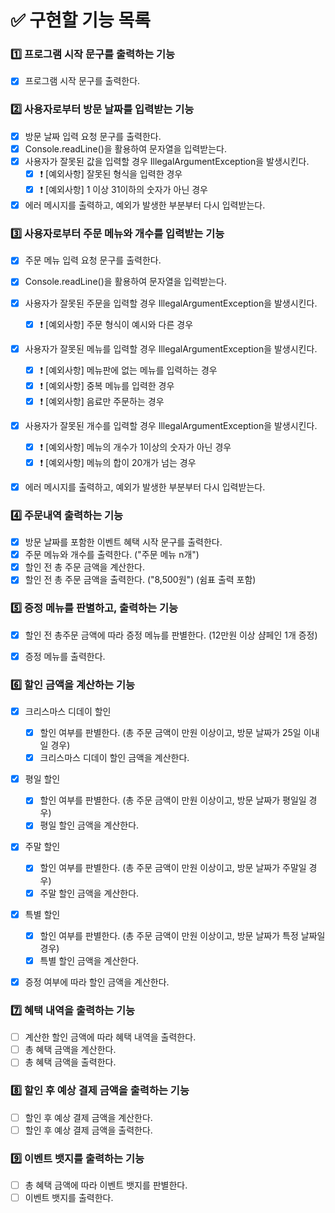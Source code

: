 # ✅ 구현할 기능 목록

### 1️⃣ 프로그램 시작 문구를 출력하는 기능

- [x] 프로그램 시작 문구를 출력한다.

### 2️⃣ 사용자로부터 방문 날짜를 입력받는 기능

- [x] 방문 날짜 입력 요청 문구를 출력한다.
- [x] Console.readLine()을 활용하여 문자열을 입력받는다.
- [x] 사용자가 잘못된 값을 입력할 경우 IllegalArgumentException을 발생시킨다.
    - [x] ❗️ [예외사항] 잘못된 형식을 입력한 경우 
    - [x] ❗️ [예외사항] 1 이상 31이하의 숫자가 아닌 경우
- [x] 에러 메시지를 출력하고, 예외가 발생한 부분부터 다시 입력받는다.

### 3️⃣ 사용자로부터 주문 메뉴와 개수를 입력받는 기능

- [x] 주문 메뉴 입력 요청 문구를 출력한다.
- [x] Console.readLine()을 활용하여 문자열을 입력받는다.
- [x] 사용자가 잘못된 주문을 입력할 경우 IllegalArgumentException을 발생시킨다.
    - [x] ❗️ [예외사항] 주문 형식이 예시와 다른 경우
- [x] 사용자가 잘못된 메뉴를 입력할 경우 IllegalArgumentException을 발생시킨다.
    - [x] ❗️ [예외사항] 메뉴판에 없는 메뉴를 입력하는 경우
    - [x] ❗️ [예외사항] 중복 메뉴를 입력한 경우
    - [x] ❗️ [예외사항] 음료만 주문하는 경우
- [x] 사용자가 잘못된 개수를 입력할 경우 IllegalArgumentException을 발생시킨다.
    - [x] ❗️ [예외사항] 메뉴의 개수가 1이상의 숫자가 아닌 경우
    - [x] ❗️ [예외사항] 메뉴의 합이 20개가 넘는 경우
- [x] 에러 메시지를 출력하고, 예외가 발생한 부분부터 다시 입력받는다.


### 4️⃣ 주문내역 출력하는 기능

- [x] 방문 날짜를 포함한 이벤트 혜택 시작 문구를 출력한다.
- [x] 주문 메뉴와 개수를 출력한다. ("주문 메뉴 n개")
- [x] 할인 전 총 주문 금액을 계산한다.
- [x] 할인 전 총 주문 금액을 출력한다. ("8,500원") (쉼표 출력 포함)

### 5️⃣ 증정 메뉴를 판별하고, 출력하는 기능

- [x] 할인 전 총주문 금액에 따라 증정 메뉴를 판별한다. (12만원 이상 샴페인 1개 증정)
- [x] 증정 메뉴를 출력한다.


### 6️⃣ 할인 금액을 계산하는 기능
- [x] 크리스마스 디데이 할인 
    - [x] 할인 여부를 판별한다. (총 주문 금액이 만원 이상이고, 방문 날짜가 25일 이내일 경우)
    - [x] 크리스마스 디데이 할인 금액을 계산한다.
- [x] 평일 할인
    - [x] 할인 여부를 판별한다. (총 주문 금액이 만원 이상이고, 방문 날짜가 평일일 경우)
    - [x] 평일 할인 금액을 계산한다.
- [x] 주말 할인
    - [x] 할인 여부를 판별한다. (총 주문 금액이 만원 이상이고, 방문 날짜가 주말일 경우)
    - [x] 주말 할인 금액을 계산한다.
- [x] 특별 할인
    - [x] 할인 여부를 판별한다. (총 주문 금액이 만원 이상이고, 방문 날짜가 특정 날짜일 경우)
    - [x] 특별 할인 금액을 계산한다.
- [x] 증정 여부에 따라 할인 금액을 계산한다.



### 7️⃣ 혜택 내역을 출력하는 기능 

- [ ] 계산한 할인 금액에 따라 혜택 내역을 출력한다.
- [ ] 총 혜택 금액을 계산한다.
- [ ] 총 혜택 금액을 출력한다.

### 8️⃣ 할인 후 예상 결제 금액을 출력하는 기능

- [ ] 할인 후 예상 결제 금액을 계산한다.
- [ ] 할인 후 예상 결제 금액을 출력한다.

### 9️⃣ 이벤트 뱃지를 출력하는 기능

- [ ] 총 혜택 금액에 따라 이벤트 뱃지를 판별한다.
- [ ] 이벤트 뱃지를 출력한다.